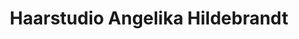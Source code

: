 ---
title: "Haarstudio Angelika Hildebrandt"
url: /essen/haarstudio-angelika-hildebrandt/
shop: Friseur
---